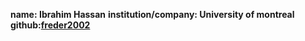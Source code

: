 **name: Ibrahim Hassan**
**institution/company: University of montreal**
**github:[freder2002](https://github.com/freder2002)**